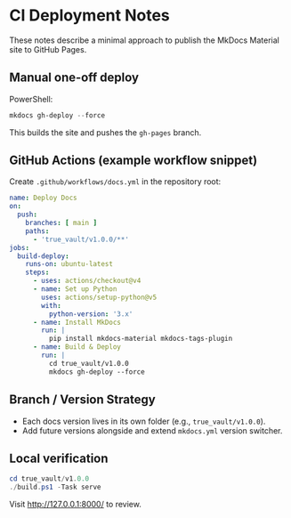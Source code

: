 # CI Deployment Notes

These notes describe a minimal approach to publish the MkDocs Material site to GitHub Pages.

## Manual one-off deploy
PowerShell:
```powershell
mkdocs gh-deploy --force
```
This builds the site and pushes the `gh-pages` branch.

## GitHub Actions (example workflow snippet)
Create `.github/workflows/docs.yml` in the repository root:
```yaml
name: Deploy Docs
on:
  push:
    branches: [ main ]
    paths:
      - 'true_vault/v1.0.0/**'
jobs:
  build-deploy:
    runs-on: ubuntu-latest
    steps:
      - uses: actions/checkout@v4
      - name: Set up Python
        uses: actions/setup-python@v5
        with:
          python-version: '3.x'
      - name: Install MkDocs
        run: |
          pip install mkdocs-material mkdocs-tags-plugin
      - name: Build & Deploy
        run: |
          cd true_vault/v1.0.0
          mkdocs gh-deploy --force
```

## Branch / Version Strategy
- Each docs version lives in its own folder (e.g., `true_vault/v1.0.0`).
- Add future versions alongside and extend `mkdocs.yml` version switcher.

## Local verification
```powershell
cd true_vault/v1.0.0
./build.ps1 -Task serve
```
Visit http://127.0.0.1:8000/ to review.
